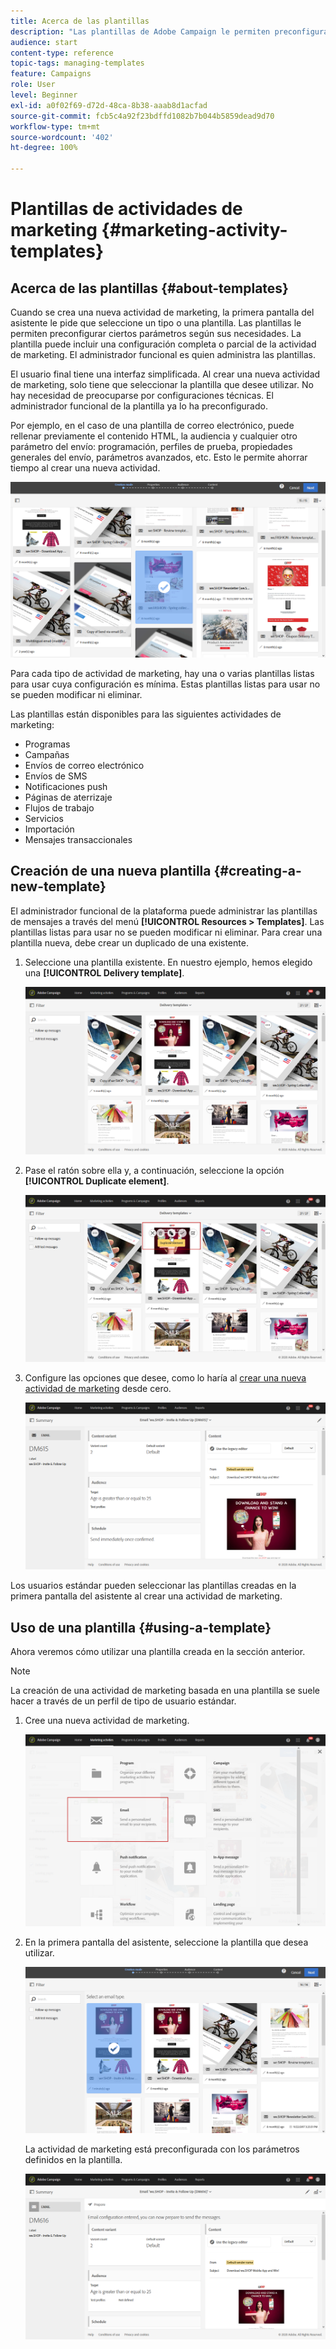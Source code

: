 ```yaml
---
title: Acerca de las plantillas
description: "Las plantillas de Adobe Campaign le permiten preconfigurar parámetros según sus necesidades: las plantillas pueden contener una configuración completa o parcial de la actividad de marketing para simplificar el uso de Adobe Campaign para los usuarios finales no técnicos."
audience: start
content-type: reference
topic-tags: managing-templates
feature: Campaigns
role: User
level: Beginner
exl-id: a0f02f69-d72d-48ca-8b38-aaab8d1acfad
source-git-commit: fcb5c4a92f23bdffd1082b7b044b5859dead9d70
workflow-type: tm+mt
source-wordcount: '402'
ht-degree: 100%

---
```


# Plantillas de actividades de marketing {#marketing-activity-templates}

## Acerca de las plantillas {#about-templates}

Cuando se crea una nueva actividad de marketing, la primera pantalla del asistente le pide que seleccione un tipo o una plantilla. Las plantillas le permiten preconfigurar ciertos parámetros según sus necesidades. La plantilla puede incluir una configuración completa o parcial de la actividad de marketing. El administrador funcional es quien administra las plantillas.

El usuario final tiene una interfaz simplificada. Al crear una nueva actividad de marketing, solo tiene que seleccionar la plantilla que desee utilizar. No hay necesidad de preocuparse por configuraciones técnicas. El administrador funcional de la plantilla ya lo ha preconfigurado.

Por ejemplo, en el caso de una plantilla de correo electrónico, puede rellenar previamente el contenido HTML, la audiencia y cualquier otro parámetro del envío: programación, perfiles de prueba, propiedades generales del envío, parámetros avanzados, etc. Esto le permite ahorrar tiempo al crear una nueva actividad.

![](assets/template_1.png)

Para cada tipo de actividad de marketing, hay una o varias plantillas listas para usar cuya configuración es mínima. Estas plantillas listas para usar no se pueden modificar ni eliminar.

Las plantillas están disponibles para las siguientes actividades de marketing:

* Programas
* Campañas
* Envíos de correo electrónico
* Envíos de SMS
* Notificaciones push
* Páginas de aterrizaje
* Flujos de trabajo
* Servicios
* Importación
* Mensajes transaccionales

## Creación de una nueva plantilla {#creating-a-new-template}

El administrador funcional de la plataforma puede administrar las plantillas de mensajes a través del menú **[!UICONTROL Resources > Templates]**. Las plantillas listas para usar no se pueden modificar ni eliminar. Para crear una plantilla nueva, debe crear un duplicado de una existente.

1. Seleccione una plantilla existente. En nuestro ejemplo, hemos elegido una **[!UICONTROL Delivery template]**.

   ![](assets/template_2.png)

1. Pase el ratón sobre ella y, a continuación, seleccione la opción **[!UICONTROL Duplicate element]**.

   ![](assets/template_3.png)

1. Configure las opciones que desee, como lo haría al [crear una nueva actividad de marketing](../../start/using/marketing-activities.md#creating-a-marketing-activity) desde cero.

   ![](assets/template_4.png)

Los usuarios estándar pueden seleccionar las plantillas creadas en la primera pantalla del asistente al crear una actividad de marketing.

## Uso de una plantilla {#using-a-template}

Ahora veremos cómo utilizar una plantilla creada en la sección anterior.

>[!NOTE]
>
>La creación de una actividad de marketing basada en una plantilla se suele hacer a través de un perfil de tipo de usuario estándar.

1. Cree una nueva actividad de marketing.

   ![](assets/template_5.png)

1. En la primera pantalla del asistente, seleccione la plantilla que desea utilizar.

   ![](assets/template_6.png)

   La actividad de marketing está preconfigurada con los parámetros definidos en la plantilla.

   ![](assets/template_7.png)
